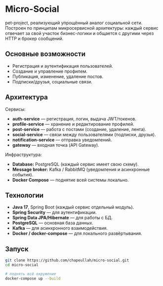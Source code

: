 # Micro-Social
pet-project, реализующий упрощённый аналог социальной сети. Построен по принципам микросервисной архитектуры: каждый сервис отвечает за свой участок бизнес-логики и общается с другими через HTTP и брокер сообщений.

## Основные возможности
- Регистрация и аутентификация пользователей.
- Создание и управление профилем.
- Публикация, изменение, удаление постов.
- Подписки/друзья, социальные связи.

## Архитектура
Сервисы:
- **auth-service** — регистрация, логин, выдача JWT/токенов.
- **profile-service** — хранение и редактирование профилей.
- **post-service** — работа с постами (создание, удаление, лента).
- **social-service** — связи между пользователями (подписки, друзья).
- **notification-service** — отправка уведомлений.
- **gateway** — входная точка (API Gateway).

Инфраструктура:
- **Database:** PostgreSQL (каждый сервис имеет свою схему).
- **Message broker:** Kafka / RabbitMQ (уведомления и асинхронные события).
- **Docker Compose** — поднятие всей системы локально.

## Технологии
- **Java 17**, Spring Boot (каждый сервис отдельный модуль).
- **Spring Security** — для аутентификации.
- **Spring Data JPA/Hibernate** — для работы с БД.
- **PostgreSQL** — основная база данных.
- **Kafka** — для асинхронного взаимодействия.
- **Docker / docker-compose** — для локального развёртывания.

## Запуск
```bash
git clone https://github.com/chapeullah/micro-social.git
cd micro-social

# поднять всё окружение
docker-compose up --build
